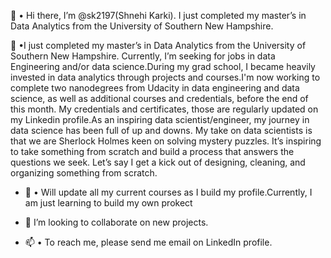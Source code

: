 
👋 •	Hi there, I’m @sk2197(Shnehi Karki). 
  	I just completed my master’s in Data Analytics from the University of Southern New Hampshire.
   
   👀  •I just completed my master’s in Data Analytics from the University of Southern New Hampshire. Currently, I’m seeking for jobs in data Engineering and/or data science.During my grad school, I became heavily invested in data analytics through projects and courses.I'm now working to complete two nanodegrees from Udacity in data engineering and data science, as well as additional courses and credentials, before the end of this month. My credentials and certificates, those are regularly updated on my Linkedin profile.As an inspiring data scientist/engineer, my journey in data science has been full of up and downs. My take on data scientists is that we are Sherlock Holmes keen on solving mystery puzzles. It’s inspiring to take something from scratch and build a process that answers the questions we seek. Let’s say I get a kick out of designing, cleaning, and organizing something from scratch.
- 🌱 • Will update all my current courses as I build my profile.Currently, I am just learning to build my own prokect

- 💞️ I’m looking to collaborate on new projects.

- 📫 •	To reach me, please send me email on LinkedIn profile.

<!---
Sk2195/Sk2195 is a ✨ special ✨ repository because its `README.md` (this file) appears on your GitHub profile.
You can click the Preview link to take a look at your changes.
--->
